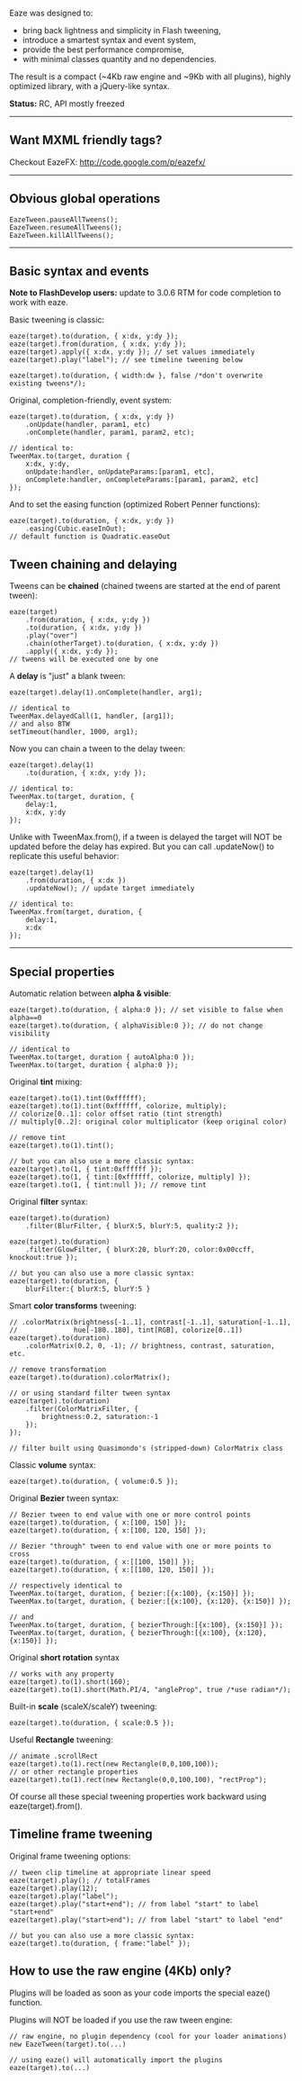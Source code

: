 Eaze was designed to:
  * bring back lightness and simplicity in Flash tweening,
  * introduce a smartest syntax and event system,
  * provide the best performance compromise,
  * with minimal classes quantity and no dependencies.

The result is a compact (~4Kb raw engine and ~9Kb with all plugins), highly optimized library, with a jQuery-like syntax.

**Status:** RC, API mostly freezed

---

## Want MXML friendly tags? ##
Checkout EazeFX: http://code.google.com/p/eazefx/


---

## Obvious global operations ##
```
EazeTween.pauseAllTweens();
EazeTween.resumeAllTweens();
EazeTween.killAllTweens();
```


---

## Basic syntax and events ##

**Note to FlashDevelop users:**
update to 3.0.6 RTM for code completion to work with eaze.

Basic tweening is classic:
```
eaze(target).to(duration, { x:dx, y:dy });
eaze(target).from(duration, { x:dx, y:dy });
eaze(target).apply({ x:dx, y:dy }); // set values immediately
eaze(target).play("label"); // see timeline tweening below

eaze(target).to(duration, { width:dw }, false /*don't overwrite existing tweens*/);
```

Original, completion-friendly, event system:
```
eaze(target).to(duration, { x:dx, y:dy })
    .onUpdate(handler, param1, etc)
    .onComplete(handler, param1, param2, etc);

// identical to:
TweenMax.to(target, duration {
    x:dx, y:dy,
    onUpdate:handler, onUpdateParams:[param1, etc],
    onComplete:handler, onCompleteParams:[param1, param2, etc]
});
```

And to set the easing function (optimized Robert Penner functions):
```
eaze(target).to(duration, { x:dx, y:dy })
    .easing(Cubic.easeInOut);
// default function is Quadratic.easeOut
```

## Tween chaining and delaying ##

Tweens can be **chained** (chained tweens are started at the end of parent tween):
```
eaze(target)
    .from(duration, { x:dx, y:dy }) 
    .to(duration, { x:dx, y:dy })
    .play("over")
    .chain(otherTarget).to(duration, { x:dx, y:dy })
    .apply({ x:dx, y:dy });
// tweens will be executed one by one
```

A **delay** is "just" a blank tween:
```
eaze(target).delay(1).onComplete(handler, arg1);

// identical to
TweenMax.delayedCall(1, handler, [arg1]);
// and also BTW
setTimeout(handler, 1000, arg1);
```

Now you can chain a tween to the delay tween:
```
eaze(target).delay(1)
    .to(duration, { x:dx, y:dy });

// identical to:
TweenMax.to(target, duration, {
    delay:1,
    x:dx, y:dy
});
```

Unlike with TweenMax.from(), if a tween is delayed the target will NOT be updated before the delay has expired. But you can call .updateNow() to replicate this useful behavior:
```
eaze(target).delay(1)
    .from(duration, { x:dx })
    .updateNow(); // update target immediately

// identical to:
TweenMax.from(target, duration, { 
    delay:1,
    x:dx
});
```


---

## Special properties ##

Automatic relation between **alpha & visible**:
```
eaze(target).to(duration, { alpha:0 }); // set visible to false when alpha==0
eaze(target).to(duration, { alphaVisible:0 }); // do not change visibility

// identical to
TweenMax.to(target, duration { autoAlpha:0 });
TweenMax.to(target, duration { alpha:0 });
```

Original **tint** mixing:
```
eaze(target).to(1).tint(0xffffff);
eaze(target).to(1).tint(0xffffff, colorize, multiply);
// colorize[0..1]: color offset ratio (tint strength)
// multiply[0..2]: original color multiplicator (keep original color)

// remove tint
eaze(target).to(1).tint();

// but you can also use a more classic syntax:
eaze(target).to(1, { tint:0xffffff });
eaze(target).to(1, { tint:[0xffffff, colorize, multiply] });
eaze(target).to(1, { tint:null }); // remove tint
```

Original **filter** syntax:
```
eaze(target).to(duration)
    .filter(BlurFilter, { blurX:5, blurY:5, quality:2 });

eaze(target).to(duration)
    .filter(GlowFilter, { blurX:20, blurY:20, color:0x00ccff, knockout:true });

// but you can also use a more classic syntax:
eaze(target).to(duration, { 
	blurFilter:{ blurX:5, blurY:5 } 
```

Smart **color transforms** tweening:
```
// .colorMatrix(brightness[-1..1], contrast[-1..1], saturation[-1..1], 
//              hue[-180..180], tint[RGB], colorize[0..1])
eaze(target).to(duration)
    .colorMatrix(0.2, 0, -1); // brightness, contrast, saturation, etc.

// remove transformation
eaze(target).to(duration).colorMatrix();

// or using standard filter tween syntax
eaze(target).to(duration)
    .filter(ColorMatrixFilter, { 
        brightness:0.2, saturation:-1
    });
});

// filter built using Quasimondo's (stripped-down) ColorMatrix class
```

Classic **volume** syntax:
```
eaze(target).to(duration, { volume:0.5 });
```

Original **Bezier** tween syntax:
```
// Bezier tween to end value with one or more control points
eaze(target).to(duration, { x:[100, 150] });
eaze(target).to(duration, { x:[100, 120, 150] });

// Bezier "through" tween to end value with one or more points to cross
eaze(target).to(duration, { x:[[100, 150]] });
eaze(target).to(duration, { x:[[100, 120, 150]] });

// respectively identical to
TweenMax.to(target, duration, { bezier:[{x:100}, {x:150}] });
TweenMax.to(target, duration, { bezier:[{x:100}, {x:120}, {x:150}] });

// and
TweenMax.to(target, duration, { bezierThrough:[{x:100}, {x:150}] });
TweenMax.to(target, duration, { bezierThrough:[{x:100}, {x:120}, {x:150}] });
```

Original **short rotation** syntax
```
// works with any property
eaze(target).to(1).short(160);
eaze(target).to(1).short(Math.PI/4, "angleProp", true /*use radian*/);
```

Built-in **scale** (scaleX/scaleY) tweening:
```
eaze(target).to(duration, { scale:0.5 });
```

Useful **Rectangle** tweening:
```
// animate .scrollRect
eaze(target).to(1).rect(new Rectangle(0,0,100,100));
// or other rectangle properties
eaze(target).to(1).rect(new Rectangle(0,0,100,100), "rectProp");
```

Of course all these special tweening properties work backward using eaze(target).from().

## Timeline frame tweening ##

Original frame tweening options:
```
// tween clip timeline at appropriate linear speed
eaze(target).play(); // totalFrames
eaze(target).play(12);
eaze(target).play("label");
eaze(target).play("start+end"); // from label "start" to label "start+end"
eaze(target).play("start>end"); // from label "start" to label "end"

// but you can also use a more classic syntax:
eaze(target).to(duration, { frame:"label" });
```

## How to use the raw engine (4Kb) only? ##

Plugins will be loaded as soon as your code imports the special eaze() function.

Plugins will NOT be loaded if you use the raw tween engine:
```
// raw engine, no plugin dependency (cool for your loader animations)
new EazeTween(target).to(...)

// using eaze() will automatically import the plugins
eaze(target).to(...)
```